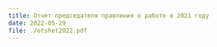 ```yaml
---
title: Отчет председателя правления о работе в 2021 году
date: 2022-05-29
file: ./otshet2022.pdf
---
```



